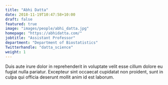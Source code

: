 ```yaml
---
title: "Abhi Datta"
date: 2018-11-19T10:47:58+10:00
draft: false
featured: true
image: "images/people/abhi_datta.jpg"
homepage: "https://abhidatta.com/"
jobtitle: "Assistant Professor"
department: "Department of Biostatistics"
Twitterhandle: "datta_science"
weight: 1
---
```


Duis aute irure dolor in reprehenderit in voluptate velit esse cillum dolore eu fugiat nulla pariatur. Excepteur sint occaecat cupidatat non proident, sunt in culpa qui officia deserunt mollit anim id est laborum.
